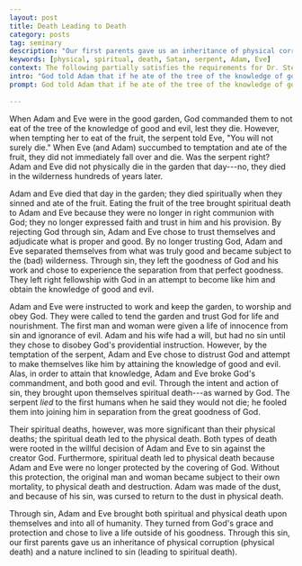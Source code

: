 ```yaml
---
layout: post
title: Death Leading to Death
category: posts
tag: seminary
description: "Our first parents gave us an inheritance of physical corruption (physical death) and a nature inclined to sin (leading to spiritual death)."
keywords: [physical, spiritual, death, Satan, serpent, Adam, Eve]
context: The following partially satisfies the requirements for Dr. Steven McKinion's Christian Theology II class at Southeastern Baptist Theological Seminary.
intro: "God told Adam that if he ate of the tree of the knowledge of good and evil he would die on that day. Explain what this meant."
prompt: God told Adam that if he ate of the tree of the knowledge of good and evil he would die on that day.  Explain what this meant considering it was hundreds of years following before Adam physically died.
 
---
```


When Adam and Eve were in the good garden, God commanded them to not eat of the tree of the knowledge of good and evil, lest they die. However, when tempting her to eat of the fruit, the serpent told Eve, "You will not surely die." When Eve (and Adam) succumbed to temptation and ate of the fruit, they did not immediately fall over and die. Was the serpent right? Adam and Eve did not physically die in the garden that day---no, they died in the wilderness hundreds of years later.

Adam and Eve died that day in the garden; they died spiritually when they sinned and ate of the fruit. Eating the fruit of the tree brought spiritual death to Adam and Eve because they were no longer in right communion with God; they no longer expressed faith and trust in him and his provision. By rejecting God through sin, Adam and Eve chose to trust themselves and adjudicate what is proper and good. By no longer trusting God, Adam and Eve separated themselves from what was truly good and became subject to the (bad) wilderness. Through sin, they left the goodness of God and his work and chose to experience the separation from that perfect goodness. They left right fellowship with God in an attempt to become like him and obtain the knowledge of good and evil. 

Adam and Eve were instructed to work and keep the garden, to worship and obey God. They were called to tend the garden and trust God for life and nourishment. The first man and woman were given a life of innocence from sin and ignorance of evil. Adam and his wife had a will, but had no sin until they chose to disobey God's providential instruction. However, by the temptation of the serpent, Adam and Eve chose to distrust God and attempt to make themselves like him by attaining the knowledge of good and evil. Alas, in order to attain that knowledge, Adam and Eve broke God's commandment, and both good and evil. Through the intent and action of sin, they brought upon themselves spiritual death---as warned by God. The serpent *lied* to the first humans when he said they would not die; he fooled them into joining him in separation from the great goodness of God.

Their spiritual deaths, however, was more significant than their physical deaths; the spiritual death led to the physical death. Both types of death were rooted in the willful decision of Adam and Eve to sin against the creator God. Furthermore, spiritual death led to physical death because Adam and Eve were no longer protected by the covering of God. Without this protection, the original man and woman became subject to their own mortality, to physical death and destruction. Adam was made of the dust, and because of his sin, was cursed to return to the dust in physical death. 

Through sin, Adam and Eve brought both spiritual and physical death upon themselves and into all of humanity. They turned from God's grace and protection and chose to live a life outside of his goodness. Through this sin, our first parents gave us an inheritance of physical corruption (physical death) and a nature inclined to sin (leading to spiritual death).
